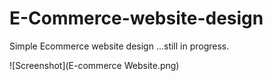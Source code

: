 # E-Commerce-website-design

Simple Ecommerce website design ...still in progress.

![Screenshot](E-commerce Website.png)
